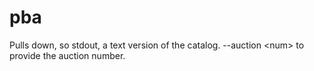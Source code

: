 # pba

Pulls down, so stdout, a text version of the catalog. 
     --auction &lt;num&gt;
to provide the auction number.
